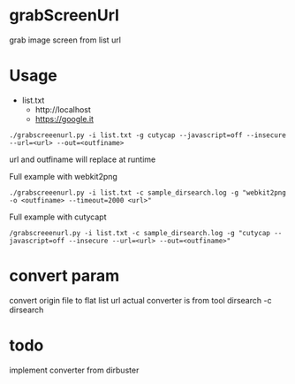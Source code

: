 # grabScreenUrl
grab image screen from list url 

# Usage 
- list.txt
    - http://localhost
    - https://google.it

```{r, engine='bash', count_lines}
./grabscreeenurl.py -i list.txt -g cutycap --javascript=off --insecure --url=<url> --out=<outfiname>
```
url and outfiname will replace at runtime

Full example with webkit2png
```{r, engine='bash', count_lines}
./grabscreeenurl.py -i list.txt -c sample_dirsearch.log -g "webkit2png -o <outfiname> --timeout=2000 <url>"
```

Full example with cutycapt
```{r, engine='bash', count_lines}
/grabscreeenurl.py -i list.txt -c sample_dirsearch.log -g "cutycap --javascript=off --insecure --url=<url> --out=<outfiname>"
```

# convert param 
convert origin file to flat list url
actual converter is from tool dirsearch -c dirsearch

# todo
implement converter from dirbuster


